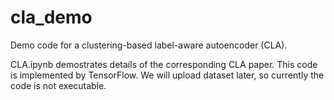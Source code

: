 # cla_demo
Demo code for a clustering-based label-aware autoencoder (CLA).

CLA.ipynb demostrates details of the corresponding CLA paper.
This code is implemented by TensorFlow.
We will upload dataset later, so currently the code is not executable.

